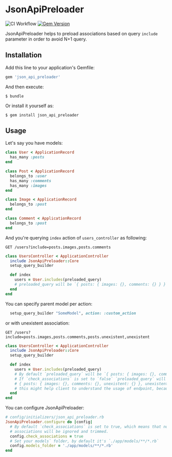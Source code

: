 
# JsonApiPreloader

![CI Workflow](https://github.com/koryushka/json_api_preloader/workflows/CI%20Workflow/badge.svg)
[![Gem Version](https://badge.fury.io/rb/json_api_preloader.svg)](https://badge.fury.io/rb/json_api_preloader)

JsonApiPreloader helps to preload associations based on query `include` parameter in order to avoid N+1 query. 

## Installation

Add this line to your application's Gemfile:

```ruby
gem 'json_api_preloader'
```

And then execute:

    $ bundle

Or install it yourself as:

    $ gem install json_api_preloader

## Usage

Let's say you have models:

```ruby
class User < ApplicationRecord
  has_many :posts
end

class Post < ApplicationRecord
  belongs_to :user
  has_many :comments
  has_many :images
end

class Image < ApplicationRecord
  belongs_to :post
end

class Comment < ApplicationRecord
  belongs_to :post
end
```

And you're querying `index` action of `users_controller` as following:

`GET /users?include=posts.images,posts.comments`

```ruby
class UsersController < ApplicationController
  include JsonApiPreloader::Core
  setup_query_builder

  def index
    users = User.includes(preloaded_query) 
    # preloaded_query will be `{ posts: { images: {}, comments: {} } }`
  end
end
```

You can specify parent model per action:

```ruby
  setup_query_builder "SomeModel", action: :custom_action
```

or with unexistent association:

`GET /users?include=posts.images,posts.comments,posts.unexistent,unexistent`

```ruby
class UsersController < ApplicationController
  include JsonApiPreloader::Core
  setup_query_builder

  def index
    users = User.includes(preloaded_query) 
    # By default `preloaded_query` will be `{ posts: { images: {}, comments: {} } }`.
    # If `check_associations` is set to `false` `preloaded_query` will be:
    # { posts: { images: {}, comments: {}, unexistent: {} }, unexistent: {} }
    # this might help client to understand the usage of endpoint, because error will be returned.
  end
end
```


You can configure JsonApiPreloader:

```ruby
# config/initializers/json_api_preloader.rb
JsonApiPreloader.configure do |config|
  # By default `check_associations` is set to true, which means that nonexistent
  # associations will be ignored and trimmed. 
  config.check_associations = true
  # Set your models` folder, by default it's `./app/models/**/*.rb`
  config.models_folder = './app/models/**/*.rb'
end
```
